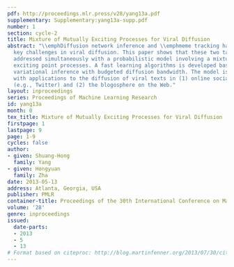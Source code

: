```yaml
---
pdf: http://proceedings.mlr.press/v28/yang13a.pdf
supplementary: Supplementary:yang13a-supp.pdf
number: 1
section: cycle-2
title: Mixture of Mutually Exciting Processes for Viral Diffusion
abstract: "\\emphDiffusion network inference and \\emphmeme tracking have been two
  key challenges in viral diffusion. This paper shows that these two tasks can be
  addressed simultaneously with a probabilistic model involving a mixture of mutually
  exciting point processes. A fast learning algorithms is developed based on mean-field
  variational inference with budgeted diffusion bandwidth. The model is demonstrated
  with applications to the diffusion of viral texts in (1) online social networks
  (e.g., Twitter) and (2) the blogosphere on the Web."
layout: inproceedings
series: Proceedings of Machine Learning Research
id: yang13a
month: 0
tex_title: Mixture of Mutually Exciting Processes for Viral Diffusion
firstpage: 1
lastpage: 9
page: 1-9
cycles: false
author:
- given: Shuang-Hong
  family: Yang
- given: Hongyuan
  family: Zha
date: 2013-05-13
address: Atlanta, Georgia, USA
publisher: PMLR
container-title: Proceedings of the 30th International Conference on Machine Learning
volume: '28'
genre: inproceedings
issued:
  date-parts:
  - 2013
  - 5
  - 13
# Format based on citeproc: http://blog.martinfenner.org/2013/07/30/citeproc-yaml-for-bibliographies/
---
```

